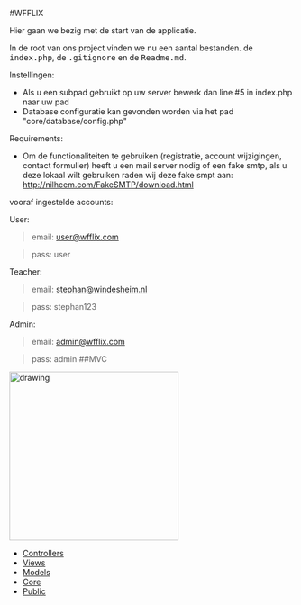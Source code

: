#WFFLIX


Hier gaan we bezig met de start van de applicatie.

In de root van ons project vinden we nu een aantal bestanden. de <kbd>index.php</kbd>, de <kbd>.gitignore</kbd> en de <kbd>Readme.md</kbd>.

Instellingen:

* Als u een subpad gebruikt op uw server bewerk dan line #5 in index.php naar uw pad
* Database configuratie kan gevonden worden via het pad "core/database/config.php"

Requirements:

* Om de functionaliteiten te gebruiken (registratie, account wijzigingen, contact formulier) heeft u een mail server nodig of een fake smtp, als u deze lokaal wilt gebruiken raden wij deze fake smpt aan: http://nilhcem.com/FakeSMTP/download.html

vooraf ingestelde accounts:

User:
> email: user@wfflix.com

> pass: user

Teacher:
> email: stephan@windesheim.nl

> pass: stephan123

Admin:
> email: admin@wfflix.com

> pass: admin
##MVC
<img src="https://upload.wikimedia.org/wikipedia/commons/thumb/a/a0/MVC-Process.svg/1920px-MVC-Process.svg.png" alt="drawing" width="300"/>


* [Controllers](controllers/controllers.md)
* [Views](views/views.md)
* [Models](models/models.md)
* [Core](core/core.md) 
* [Public](public/public.md)

